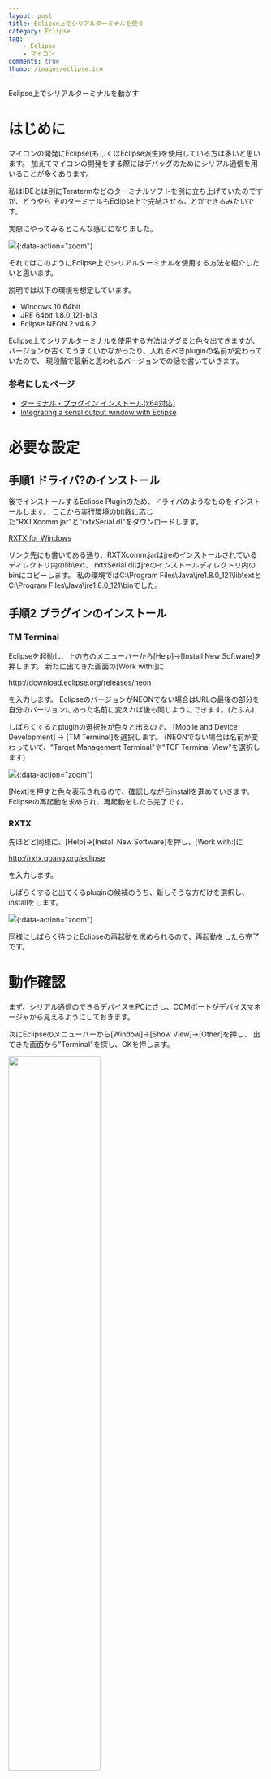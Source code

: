 ```yaml
---
layout: post
title: Eclipse上でシリアルターミナルを使う
category: Eclipse
tag:
    - Eclipse
    - マイコン
comments: true
thumb: /images/eclipse.ico
---
```

Eclipse上でシリアルターミナルを動かす


# はじめに
マイコンの開発にEclipse(もしくはEclipse派生)を使用している方は多いと思います。
加えてマイコンの開発をする際にはデバッグのためにシリアル通信を用いることが多くあります。

私はIDEとは別にTeratermなどのターミナルソフトを別に立ち上げていたのですが、どうやら
そのターミナルもEclipse上で完結させることができるみたいです。

実際にやってみるとこんな感じになりました。

![](/images/eclipse_serial_term0.png){:data-action="zoom"}

それではこのようにEclipse上でシリアルターミナルを使用する方法を紹介したいと思います。

説明では以下の環境を想定しています。

* Windows 10 64bit
* JRE 64bit 1.8.0_121-b13
* Eclipse NEON.2 v4.6.2

Eclipse上でシリアルターミナルを使用する方法はググると色々出てきますが、
バージョンが古くてうまくいかなかったり、入れるべきpluginの名前が変わっていたので、
現段階で最新と思われるバージョンでの話を書いていきます。

### 参考にしたページ

* [ターミナル・プラグイン インストール(x64対応)](http://www48.atpages.jp/~cent22/Electronics/STM32/DevelopEnv/DSDP_Term/DSDP_Term.html)
* [Integrating a serial output window with Eclipse](https://github.com/theolind/mahm3lib/wiki/Integrating-a-serial-output-window-with-Eclipse)


# 必要な設定

## 手順1 ドライバ?のインストール
後でインストールするEclipse Pluginのため、ドライバのようなものをインストールします。
ここから実行環境のbit数に応じた"RXTXcomm.jar"と"rxtxSerial.dl"をダウンロードします。

[RXTX for Windows](http://jlog.org/rxtx-win.html)

リンク先にも書いてある通り、RXTXcomm.jarはjreのインストールされているディレクトリ内のlib\ext、
rxtxSerial.dlはjreのインストールディレクトリ内のbinにコピーします。
私の環境ではC:\\Program Files\Java\jre1.8.0_121\lib\extとC:\\Program Files\Java\jre1.8.0_121\binでした。


## 手順2 プラグインのインストール

### TM Terminal
Eclipseを起動し、上の方のメニューバーから[Help]->[Install New Software]を押します。
新たに出てきた画面の[Work with:]に

http://download.eclipse.org/releases/neon

を入力します。
EclipseのバージョンがNEONでない場合はURLの最後の部分を自分のバージョンにあった名前に変えれば後も同じようにできます。(たぶん)

しばらくするとpluginの選択肢が色々と出るので、
[Mobile and Device Development] -> [TM Terminal]を選択します。
(NEONでない場合は名前が変わっていて、"Target Management Terminal"や"TCF Terminal View"を選択します)

![](/images/eclipse_serial_install1.png){:data-action="zoom"}

[Next]を押すと色々表示されるので、確認しながらinstallを進めていきます。
Eclipseの再起動を求められ、再起動をしたら完了です。

### RXTX
先ほどと同様に、[Help]->[Install New Software]を押し、[Work with:]に

http://rxtx.qbang.org/eclipse

を入力します。

しばらくすると出てくるpluginの候補のうち、新しそうな方だけを選択し、installをします。

![](/images/eclipse_serial_install2.png){:data-action="zoom"}

同様にしばらく待つとEclipseの再起動を求められるので、再起動をしたら完了です。


# 動作確認
まず、シリアル通信のできるデバイスをPCにさし、COMポートがデバイスマネージャから見えるようにしておきます。

次にEclipseのメニューバーから[Window]->[Show View]->[Other]を押し、
出てきた画面から"Terminal"を探し、OKを押します。

<img src="/images/eclipse_serial_install3.png" style="width: 60%;">

するとEclipseの画面のどこかにTerminalが出てくるので、設定ボタンを押します。

![](/images/eclipse_serial_term1.png){:data-action="zoom"}

ここで通信の設定をします。

<img src="/images/eclipse_serial_config.png" style="width: 60%;">

OKを押すと接続されて通信ができるようになります。

赤い切断をするっぽいボタンを押すと通信を切断できます。

![](/images/eclipse_serial_term2.png){:data-action="zoom"}


# ちなみに
通信の設定をするところにSSHやTelnetなどの選択肢があるので、こちらを選択すればそれらの端末にもなります。
Local Terminalを選択すればコマンドプロンプトにつないりもできます。

